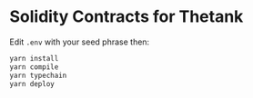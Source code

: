 # Solidity Contracts for Thetank

Edit `.env` with your seed phrase then:

```sh
yarn install
yarn compile
yarn typechain
yarn deploy
```
